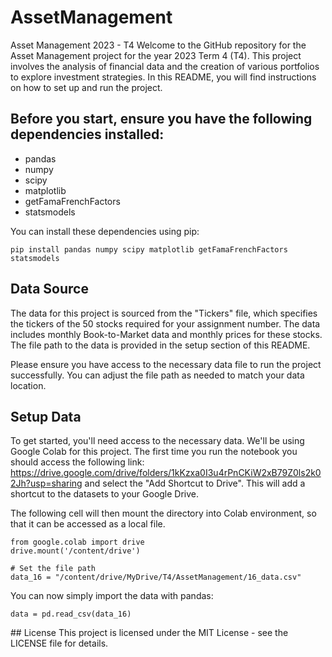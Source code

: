 # AssetManagement
Asset Management 2023 - T4
Welcome to the GitHub repository for the Asset Management project for the year 2023 Term 4 (T4). This project involves the analysis of financial data and the creation of various portfolios to explore investment strategies. In this README, you will find instructions on how to set up and run the project.

## Before you start, ensure you have the following dependencies installed:

- pandas
- numpy
- scipy
- matplotlib
- getFamaFrenchFactors
- statsmodels

You can install these dependencies using pip:
```
pip install pandas numpy scipy matplotlib getFamaFrenchFactors statsmodels
```

## Data Source
The data for this project is sourced from the "Tickers" file, which specifies the tickers of the 50 stocks required for your assignment number. The data includes monthly Book-to-Market data and monthly prices for these stocks. The file path to the data is provided in the setup section of this README.

Please ensure you have access to the necessary data file to run the project successfully. You can adjust the file path as needed to match your data location.

## Setup Data
To get started, you'll need access to the necessary data. We'll be using Google Colab for this project.
The first time you run the notebook you should access the following link: https://drive.google.com/drive/folders/1kKzxa0I3u4rPnCKiW2xB79Z0ls2k02Jh?usp=sharing and select the "Add Shortcut to Drive". This will add a shortcut to the datasets to your Google Drive.

The following cell will then mount the directory into Colab environment, so that it can be accessed as a local file.

```
from google.colab import drive
drive.mount('/content/drive')

# Set the file path
data_16 = "/content/drive/MyDrive/T4/AssetManagement/16_data.csv"
```
You can now simply import the data with pandas:
```
data = pd.read_csv(data_16)
```

## License
This project is licensed under the MIT License - see the LICENSE file for details.
